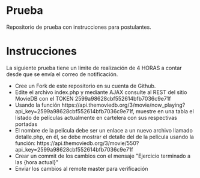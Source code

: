 # Prueba
Repositorio de prueba con instrucciones para postulantes.

<h1>Instrucciones</h3>

<p>La siguiente prueba tiene un límite de realización de 4 HORAS a contar desde que se envía el correo de notificación.</p>

<ul>
    <li>Cree un Fork de este repositorio en su cuenta de Github.</li>
    <li>Edite el archivo index.php y mediante AJAX consulte al REST del sitio MovieDB con el TOKEN 2599a98628cbf552614bfb7036c9e71f</li>
    <li>Usando la función https://api.themoviedb.org/3/movie/now_playing?api_key=2599a98628cbf552614bfb7036c9e71f, muestre en una tabla el listado de películas actualmente en cartelera con sus respectivas portadas</li>
    <li>El nombre de la película debe ser un enlace a un nuevo archivo llamado detalle.php, en él, se debe mostrar el detalle del de la película usando la función: https://api.themoviedb.org/3/movie/550?api_key=2599a98628cbf552614bfb7036c9e71f</li>
    <li>Crear un commit de los cambios con el mensaje "Ejercicio terminado a las {hora actual}"</li>
    <li>Enviar los cambios al remote master para verificación</li>
</ul>
